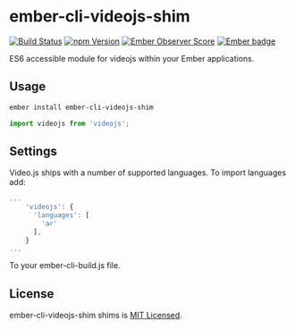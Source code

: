 # ember-cli-videojs-shim
[![Build Status](https://travis-ci.org/joshuairl/ember-cli-videojs-shim.svg?branch=master)](https://travis-ci.org/joshuairl/ember-cli-videojs-shim)
[![npm Version][npm-badge]][npm]
[![Ember Observer Score](http://emberobserver.com/badges/ember-cli-videojs-shim.svg)](http://emberobserver.com/addons/ember-cli-videojs-shim)
[![Ember badge][ember-badge]][embadge]

ES6 accessible module for videojs within your Ember applications.

## Usage

```bash
ember install ember-cli-videojs-shim
```

```js
import videojs from 'videojs';
```

## Settings
Video.js ships with a number of supported languages. To import languages add:

```javascript
...
    'videojs': {
      'languages': [
        'ar'
      ],
    }
...
```

To your ember-cli-build.js file.

## License

ember-cli-videojs-shim shims is [MIT Licensed](https://github.com/joshuairl/ember-cli-videojs-shim/blob/master/LICENSE.md).

[embadge]: http://embadge.io/
[ember-badge]: http://embadge.io/v1/badge.svg?start=2.4.0
[npm]: https://www.npmjs.org/package/ember-cli-videojs-shim
[npm-badge]: https://img.shields.io/npm/v/ember-cli-videojs-shim.svg?style=flat-square
